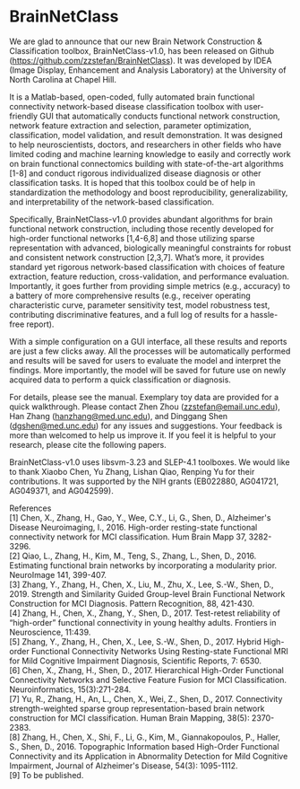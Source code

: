 # BrainNetClass
We are glad to announce that our new Brain Network Construction & Classification toolbox, BrainNetClass-v1.0, has been released on Github (https://github.com/zzstefan/BrainNetClass). It was developed by IDEA (Image Display, Enhancement and Analysis Laboratory) at the University of North Carolina at Chapel Hill. 

It is a Matlab-based, open-coded, fully automated brain functional connectivity network-based disease classification toolbox with user-friendly GUI that automatically conducts functional network construction, network feature extraction and selection, parameter optimization, classification, model validation, and result demonstration. It was designed to help neuroscientists, doctors, and researchers in other fields who have limited coding and machine learning knowledge to easily and correctly work on brain functional connectomics building with state-of-the-art algorithms [1-8] and conduct rigorous individualized disease diagnosis or other classification tasks. It is hoped that this toolbox could be of help in standardization the methodology and boost reproducibility, generalizability, and interpretability of the network-based classification. 

Specifically, BrainNetClass-v1.0 provides abundant algorithms for brain functional network construction, including those recently developed for high-order functional networks [1,4-6,8] and those utilizing sparse representation with advanced, biologically meaningful constraints for robust and consistent network construction [2,3,7]. What’s more, it provides standard yet rigorous network-based classification with choices of feature extraction, feature reduction, cross-validation, and performance evaluation. Importantly, it goes further from providing simple metrics (e.g., accuracy) to a battery of more comprehensive results (e.g., receiver operating characteristic curve, parameter sensitivity test, model robustness test, contributing discriminative features, and a full log of results for a hassle-free report). 

With a simple configuration on a GUI interface, all these results and reports are just a few clicks away. All the processes will be automatically performed and results will be saved for users to evaluate the model and interpret the findings. More importantly, the model will be saved for future use on newly acquired data to perform a quick classification or diagnosis. 

For details, please see the manual. Exemplary toy data are provided for a quick walkthrough. Please contact Zhen Zhou (zzstefan@email.unc.edu), Han Zhang (hanzhang@med.unc.edu), and Dinggang Shen (dgshen@med.unc.edu) for any issues and suggestions. Your feedback is more than welcomed to help us improve it. If you feel it is helpful to your research, please cite the following papers.

BrainNetClass-v1.0 uses libsvm-3.23 and SLEP-4.1 toolboxes. We would like to thank Xiaobo Chen, Yu Zhang, Lishan Qiao, Renping Yu for their contributions. It was supported by the NIH grants (EB022880, AG041721, AG049371, and AG042599). 


References \
[1] Chen, X., Zhang, H., Gao, Y., Wee, C.Y., Li, G., Shen, D., Alzheimer's Disease Neuroimaging, I., 2016. High-order resting-state functional connectivity network for MCI classification. Hum Brain Mapp 37, 3282-3296. \
[2] Qiao, L., Zhang, H., Kim, M., Teng, S., Zhang, L., Shen, D., 2016. Estimating functional brain networks by incorporating a modularity prior. NeuroImage 141, 399-407. \
[3] Zhang, Y., Zhang, H., Chen, X., Liu, M., Zhu, X., Lee, S.-W., Shen, D., 2019. Strength and Similarity Guided Group-level Brain Functional Network Construction for MCI Diagnosis. Pattern Recognition, 88, 421-430. \
[4] Zhang, H., Chen, X., Zhang, Y., Shen, D., 2017. Test-retest reliability of “high-order” functional connectivity in young healthy adults. Frontiers in Neuroscience, 11:439. \
[5] Zhang, Y., Zhang, H., Chen, X., Lee, S.-W., Shen, D., 2017. Hybrid High-order Functional Connectivity Networks Using Resting-state Functional MRI for Mild Cognitive Impairment Diagnosis, Scientific Reports, 7: 6530. \
[6] Chen, X., Zhang, H., Shen, D., 2017. Hierarchical High-Order Functional Connectivity Networks and Selective Feature Fusion for MCI Classification. Neuroinformatics, 15(3):271-284. \
[7] Yu, R., Zhang, H., An, L., Chen, X., Wei, Z., Shen, D., 2017. Connectivity strength-weighted sparse group representation-based brain network construction for MCI classification. Human Brain Mapping, 38(5): 2370-2383. \
[8] Zhang, H., Chen, X., Shi, F., Li, G., Kim, M., Giannakopoulos, P., Haller, S., Shen, D., 2016. Topographic Information based High-Order Functional Connectivity and its Application in Abnormality Detection for Mild Cognitive Impairment, Journal of Alzheimer's Disease, 54(3): 1095-1112. \
[9] To be published.
